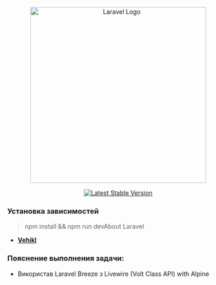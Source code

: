 <p align="center"><a href="https://laravel.com" target="_blank"><img src="https://raw.githubusercontent.com/laravel/art/master/logo-lockup/5%20SVG/2%20CMYK/1%20Full%20Color/laravel-logolockup-cmyk-red.svg" width="400" alt="Laravel Logo"></a></p>

<p align="center">
<a href="https://packagist.org/packages/laravel/framework"><img src="https://img.shields.io/packagist/v/laravel/framework" alt="Latest Stable Version"></a>
</p>

### Установка зависимостей
>npm install && npm run devAbout Laravel



- **[Vehikl](https://vehikl.com/)**



### Пояснение выполнения задачи:

- Використав Laravel Breeze з Livewire (Volt Class API) with Alpine 

